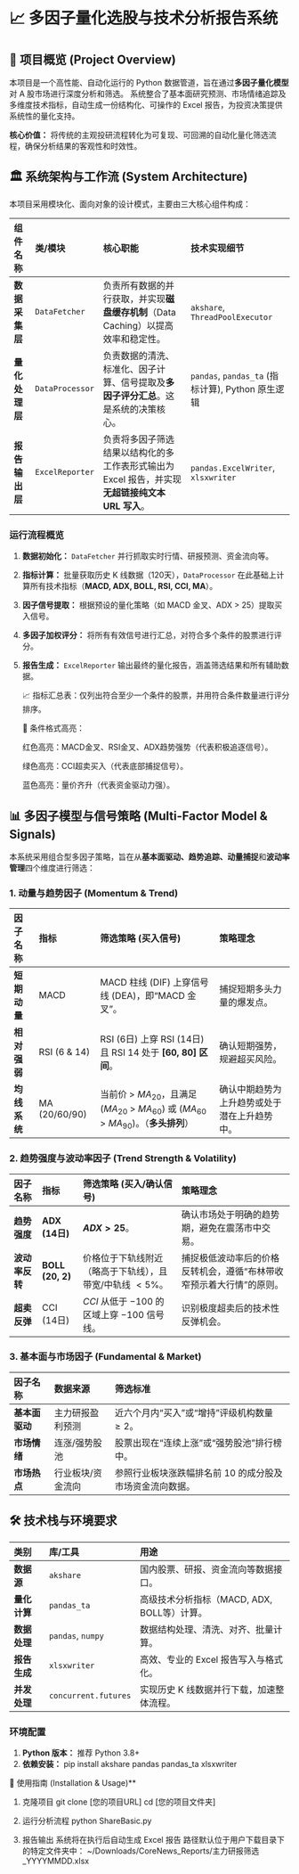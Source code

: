 # 📈 多因子量化选股与技术分析报告系统

## 🌟 项目概览 (Project Overview)

本项目是一个高性能、自动化运行的 Python 数据管道，旨在通过**多因子量化模型**对 A 股市场进行深度分析和筛选。
系统整合了基本面研究预测、市场情绪追踪及多维度技术指标，自动生成一份结构化、可操作的 Excel 报告，为投资决策提供系统性的量化支持。

**核心价值：** 将传统的主观投研流程转化为可复现、可回溯的自动化量化筛选流程，确保分析结果的客观性和时效性。

## 🏛️ 系统架构与工作流 (System Architecture)

本项目采用模块化、面向对象的设计模式，主要由三大核心组件构成：

| 组件名称 | 类/模块 | 核心职能 | 技术实现细节 |
| :--- | :--- | :--- | :--- |
| **数据采集层** | `DataFetcher` | 负责所有数据的并行获取，并实现**磁盘缓存机制**（Data Caching）以提高效率和稳定性。 | `akshare`, `ThreadPoolExecutor` |
| **量化处理层** | `DataProcessor` | 负责数据的清洗、标准化、因子计算、信号提取及**多因子评分汇总**。这是系统的决策核心。 | `pandas`, `pandas_ta` (指标计算), Python 原生逻辑 |
| **报告输出层** | `ExcelReporter` | 负责将多因子筛选结果以结构化的多工作表形式输出为 Excel 报告，并实现**无超链接纯文本 URL 写入**。 | `pandas.ExcelWriter`, `xlsxwriter` |

### 运行流程概览

1.  **数据初始化：** `DataFetcher` 并行抓取实时行情、研报预测、资金流向等。
2.  **指标计算：** 批量获取历史 K 线数据（120天），`DataProcessor` 在此基础上计算所有技术指标（**MACD, ADX, BOLL, RSI, CCI, MA**）。
3.  **因子信号提取：** 根据预设的量化策略（如 MACD 金叉、ADX > 25）提取买入信号。
4.  **多因子加权评分：** 将所有有效信号进行汇总，对符合多个条件的股票进行评分。
5.  **报告生成：** `ExcelReporter` 输出最终的量化报告，涵盖筛选结果和所有辅助数据。

    📈 指标汇总表：仅列出符合至少一个条件的股票，并用符合条件数量进行评分排序。

    🚦 条件格式高亮：

    红色高亮：MACD金叉、RSI金叉、ADX趋势强势（代表积极追逐信号）。
  
    绿色高亮：CCI超卖买入（代表底部捕捉信号）。
  
    蓝色高亮：量价齐升（代表资金驱动力强）。

## 📊 多因子模型与信号策略 (Multi-Factor Model & Signals)

本系统采用组合型多因子策略，旨在从**基本面驱动、趋势追踪、动量捕捉**和**波动率管理**四个维度进行筛选：

### 1. 动量与趋势因子 (Momentum & Trend)

| 因子名称 | 指标 | 筛选策略 (买入信号) | 策略理念 |
| :--- | :--- | :--- | :--- |
| **短期动量** | MACD | MACD 柱线 (DIF) 上穿信号线 (DEA)，即“MACD 金叉”。 | 捕捉短期多头力量的爆发点。 |
| **相对强弱** | RSI (6 & 14) | RSI (6日) 上穿 RSI (14日) 且 RSI 14 处于 **[60, 80] 区间**。 | 确认短期强势，规避超买风险。 |
| **均线系统** | MA (20/60/90) | 当前价 > $MA_{20}$，且满足 ($MA_{20}$ > $MA_{60}$) 或 ($MA_{60}$ > $MA_{90}$)。（**多头排列**） | 确认中期趋势为上升趋势或处于潜在上升趋势中。 |

### 2. 趋势强度与波动率因子 (Trend Strength & Volatility)

| 因子名称 | 指标 | 筛选策略 (买入/确认信号) | 策略理念 |
| :--- | :--- | :--- | :--- |
| **趋势强度** | **ADX (14日)** | **$ADX > 25$**。 | 确认市场处于明确的趋势期，避免在震荡市中交易。 |
| **波动率反转** | **BOLL (20, 2)** | 价格位于下轨线附近（略高于下轨线），且带宽/中轨线 $< 5\%$。 | 捕捉极低波动率后的价格反转机会，遵循“布林带收窄预示着大行情”的原则。 |
| **超卖反弹** | CCI (14日) | $CCI$ 从低于 $-100$ 的区域上穿 $-100$ 信号线。 | 识别极度超卖后的技术性反弹机会。 |

### 3. 基本面与市场因子 (Fundamental & Market)

| 因子名称 | 数据来源 | 筛选标准 |
| :--- | :--- | :--- |
| **基本面驱动** | 主力研报盈利预测 | 近六个月内“买入”或“增持”评级机构数量 $\ge 2$。 |
| **市场情绪** | 连涨/强势股池 | 股票出现在“连续上涨”或“强势股池”排行榜中。 |
| **市场热点** | 行业板块/资金流向 | 参照行业板块涨跌幅排名前 10 的成分股及市场资金流向数据。 |

## 🛠️ 技术栈与环境要求

| 类别 | 库/工具 | 用途 |
| :--- | :--- | :--- |
| **数据源** | `akshare` | 国内股票、研报、资金流向等数据接口。 |
| **量化计算** | `pandas_ta` | 高级技术分析指标（MACD, ADX, BOLL等）计算。 |
| **数据处理** | `pandas`, `numpy` | 数据结构处理、清洗、对齐、批量计算。 |
| **报告生成** | `xlsxwriter` | 高效、专业的 Excel 报告写入与格式化。 |
| **并发处理** | `concurrent.futures` | 实现历史 K 线数据并行下载，加速整体流程。 |

### 环境配置

1.  **Python 版本：** 推荐 Python 3.8+
2.  **依赖安装：** pip install akshare pandas pandas_ta xlsxwriter

🚀 使用指南 (Installation & Usage)**
1. 克隆项目
git clone [您的项目URL]
cd [您的项目文件夹]

2. 运行分析流程
python ShareBasic.py

3. 报告输出
系统将在执行后自动生成 Excel 报告
路径默认位于用户下载目录下的特定文件夹中：
~/Downloads/CoreNews_Reports/主力研报筛选_YYYYMMDD.xlsx
